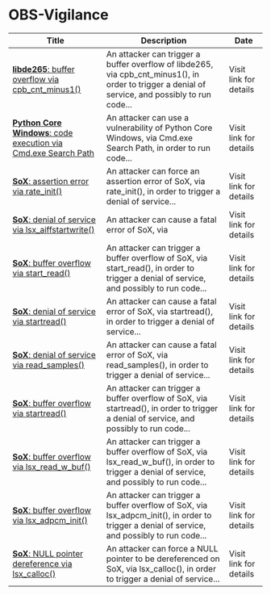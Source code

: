 

# OBS-Vigilance

 |Title|Description|Date|
 |---|---|---|
 |[<a href="https://vigilance.fr/vulnerability/libde265-buffer-overflow-via-cpb-cnt-minus1-40503" class="noirorange"><b>libde265</b>: buffer overflow via cpb_cnt_minus1()</a>](https://vigilance.fr/vulnerability/libde265-buffer-overflow-via-cpb-cnt-minus1-40503)|An attacker can trigger a buffer overflow of libde265, via cpb_cnt_minus1(), in order to trigger a denial of service, and possibly to run code...|Visit link for details|
 |[<a href="https://vigilance.fr/vulnerability/Python-Core-Windows-code-execution-via-Cmd-exe-Search-Path-40502" class="noirorange"><b>Python Core Windows</b>: code execution via Cmd.exe Search Path</a>](https://vigilance.fr/vulnerability/Python-Core-Windows-code-execution-via-Cmd-exe-Search-Path-40502)|An attacker can use a vulnerability of Python Core Windows, via Cmd.exe Search Path, in order to run code...|Visit link for details|
 |[<a href="https://vigilance.fr/vulnerability/SoX-assertion-error-via-rate-init-40501" class="noirorange"><b>SoX</b>: assertion error via rate_init()</a>](https://vigilance.fr/vulnerability/SoX-assertion-error-via-rate-init-40501)|An attacker can force an assertion error of SoX, via rate_init(), in order to trigger a denial of service...|Visit link for details|
 |[<a href="https://vigilance.fr/vulnerability/SoX-denial-of-service-via-lsx-aiffstartwrite-40500" class="noirorange"><b>SoX</b>: denial of service via lsx_aiffstartwrite()</a>](https://vigilance.fr/vulnerability/SoX-denial-of-service-via-lsx-aiffstartwrite-40500)|An attacker can cause a fatal error of SoX, via |Visit link for details|
 |[<a href="https://vigilance.fr/vulnerability/SoX-buffer-overflow-via-start-read-40499" class="noirorange"><b>SoX</b>: buffer overflow via start_read()</a>](https://vigilance.fr/vulnerability/SoX-buffer-overflow-via-start-read-40499)|An attacker can trigger a buffer overflow of SoX, via start_read(), in order to trigger a denial of service, and possibly to run code...|Visit link for details|
 |[<a href="https://vigilance.fr/vulnerability/SoX-denial-of-service-via-startread-40498" class="noirorange"><b>SoX</b>: denial of service via startread()</a>](https://vigilance.fr/vulnerability/SoX-denial-of-service-via-startread-40498)|An attacker can cause a fatal error of SoX, via startread(), in order to trigger a denial of service...|Visit link for details|
 |[<a href="https://vigilance.fr/vulnerability/SoX-denial-of-service-via-read-samples-40497" class="noirorange"><b>SoX</b>: denial of service via read_samples()</a>](https://vigilance.fr/vulnerability/SoX-denial-of-service-via-read-samples-40497)|An attacker can cause a fatal error of SoX, via read_samples(), in order to trigger a denial of service...|Visit link for details|
 |[<a href="https://vigilance.fr/vulnerability/SoX-buffer-overflow-via-startread-40496" class="noirorange"><b>SoX</b>: buffer overflow via startread()</a>](https://vigilance.fr/vulnerability/SoX-buffer-overflow-via-startread-40496)|An attacker can trigger a buffer overflow of SoX, via startread(), in order to trigger a denial of service, and possibly to run code...|Visit link for details|
 |[<a href="https://vigilance.fr/vulnerability/SoX-buffer-overflow-via-lsx-read-w-buf-40495" class="noirorange"><b>SoX</b>: buffer overflow via lsx_read_w_buf()</a>](https://vigilance.fr/vulnerability/SoX-buffer-overflow-via-lsx-read-w-buf-40495)|An attacker can trigger a buffer overflow of SoX, via lsx_read_w_buf(), in order to trigger a denial of service, and possibly to run code...|Visit link for details|
 |[<a href="https://vigilance.fr/vulnerability/SoX-buffer-overflow-via-lsx-adpcm-init-40494" class="noirorange"><b>SoX</b>: buffer overflow via lsx_adpcm_init()</a>](https://vigilance.fr/vulnerability/SoX-buffer-overflow-via-lsx-adpcm-init-40494)|An attacker can trigger a buffer overflow of SoX, via lsx_adpcm_init(), in order to trigger a denial of service, and possibly to run code...|Visit link for details|
 |[<a href="https://vigilance.fr/vulnerability/SoX-NULL-pointer-dereference-via-lsx-calloc-40493" class="noirorange"><b>SoX</b>: NULL pointer dereference via lsx_calloc()</a>](https://vigilance.fr/vulnerability/SoX-NULL-pointer-dereference-via-lsx-calloc-40493)|An attacker can force a NULL pointer to be dereferenced on SoX, via lsx_calloc(), in order to trigger a denial of service...|Visit link for details|
 